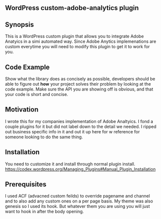## WordPress custom-adobe-analytics plugin

## Synopsis

This is a WordPress custom plugin that allows you to integrate Adobe Anatyics in a simi automated way. Since Adobe Anytics implemenations are custom everytime you will need to modify this plugin to get it to work for you.

## Code Example

Show what the library does as concisely as possible, developers should be able to figure out **how** your project solves their problem by looking at the code example. Make sure the API you are showing off is obvious, and that your code is short and concise.

## Motivation

I wrote this for my companies implementation of Adobe Analtyics.  I fond a couple plugins for it but did not label down to the detail we needed.  I ripped out business specific info in it and out it up here for w reference for someone looking to do the same thing.

## Installation

You need to customize it and install through normal plugin install. https://codex.wordpress.org/Managing_Plugins#Manual_Plugin_Installation

## Prerequisites

I used ACF (advacned custom feilds) to override pagename and channel and to also add any custom ones on a per page basis.  My theme was also genesis so I used its hook.  But whatever them you are using you will just want to hook in after the body opening.

